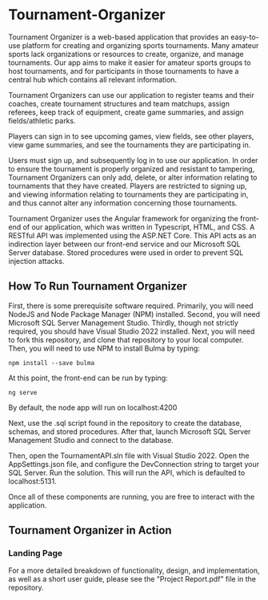 # Tournament-Organizer
  Tournament Organizer is a web-based application that provides an easy-to-use platform for creating and organizing sports tournaments. Many amateur sports lack organizations or resources to create, organize, and manage tournaments. Our app aims to make it easier for amateur sports groups to host tournaments, and for participants in those tournaments to have a central hub which contains all relevant information. 
  
  Tournament Organizers can use our application to register teams and their coaches, create tournament structures and team matchups, assign referees, keep track of equipment, create game summaries, and assign fields/athletic parks.  
  
  Players can sign in to see upcoming games, view fields, see other players, view game summaries, and see the tournaments they are participating in.  
  
  Users must sign up, and subsequently log in to use our application. In order to ensure the tournament is properly organized and resistant to tampering, Tournament      Organizers can only add, delete, or alter information relating to tournaments that they have created. Players are restricted to signing up, and viewing information relating to tournaments they are participating in, and thus cannot alter any information concerning those tournaments.  
  
  Tournament Organizer uses the Angular framework for organizing the front-end of our application, which was written in Typescript, HTML, and CSS. A RESTful API was implemented using the ASP.NET Core. This API acts as an indirection layer between our front-end service and our Microsoft SQL Server database. Stored procedures were used in order to prevent SQL injection attacks.  
  
## How To Run Tournament Organizer
First, there is some prerequisite software required. Primarily, you will need NodeJS and Node Package Manager (NPM) installed. Second, you will need Microsoft SQL Server Management Studio. Thirdly, though not strictly required, you should have Visual Studio 2022 installed. Next, you will need to fork this repository, and clone that repository to your local computer. Then, you will need to use NPM to install Bulma by typing:
```
npm install --save bulma
```
At this point, the front-end can be run by typing:
```
ng serve
```
By default, the node app will run on localhost:4200  

Next, use the .sql script found in the repository to create the database, schemas, and stored procedures. After that, launch Microsoft SQL Server Management Studio and connect to the database.  

Then, open the TournamentAPI.sln file with Visual Studio 2022. Open the AppSettings.json file, and configure the DevConnection string to target your SQL Server. Run the solution. This will run the API, which is defaulted to localhost:5131.  

Once all of these components are running, you are free to interact with the application.  
## Tournament Organizer in Action
### Landing Page

  For a more detailed breakdown of functionality, design, and implementation, as well as a short user guide, please see the "Project Report.pdf" file in the repository.

